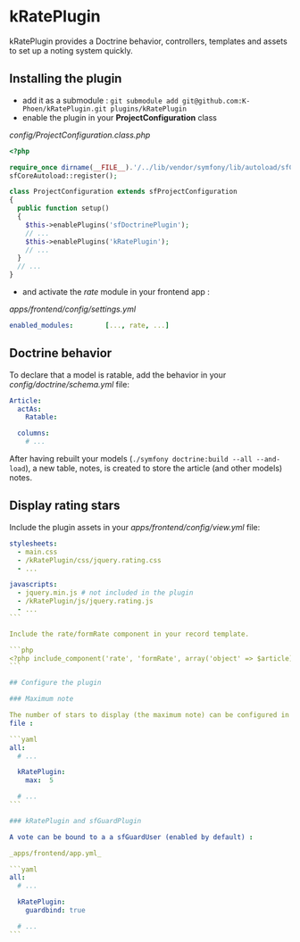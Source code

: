# kRatePlugin

kRatePlugin provides a Doctrine behavior, controllers, templates and assets to
set up a noting system quickly.

## Installing the plugin

* add it as a submodule : `git submodule add git@github.com:K-Phoen/kRatePlugin.git plugins/kRatePlugin`
* enable the plugin in your **ProjectConfiguration** class

_config/ProjectConfiguration.class.php_

```php
<?php

require_once dirname(__FILE__).'/../lib/vendor/symfony/lib/autoload/sfCoreAutoload.class.php';
sfCoreAutoload::register();

class ProjectConfiguration extends sfProjectConfiguration
{
  public function setup()
  {
    $this->enablePlugins('sfDoctrinePlugin');
    // ...
    $this->enablePlugins('kRatePlugin');
    // ...
  }
  // ...
}
```

* and activate the _rate_ module in your frontend app :

_apps/frontend/config/settings.yml_

```yaml
enabled_modules:        [..., rate, ...]
```

## Doctrine behavior

To declare that a model is ratable, add the behavior in your
_config/doctrine/schema.yml_ file:

```yaml
Article:
  actAs:
    Ratable:

  columns:
    # ...
```

After having rebuilt your models (`./symfony doctrine:build --all --and-load`), a new table, notes, is created to store the article (and other models) notes.

## Display rating stars

Include the plugin assets in your _apps/frontend/config/view.yml_ file:

````yaml
stylesheets:
  - main.css
  - /kRatePlugin/css/jquery.rating.css
  - ...

javascripts:
  - jquery.min.js # not included in the plugin
  - /kRatePlugin/js/jquery.rating.js
  - ...
```

Include the rate/formRate component in your record template.

```php
<?php include_component('rate', 'formRate', array('object' => $article)) ?>
```

## Configure the plugin

### Maximum note

The number of stars to display (the maximum note) can be configured in the _apps/frontend/app.yml_
file :

```yaml
all:
  # ...

  kRatePlugin:
    max:  5

  # ...
```

### kRatePlugin and sfGuardPlugin

A vote can be bound to a a sfGuardUser (enabled by default) :

_apps/frontend/app.yml_

```yaml
all:
  # ...

  kRatePlugin:
    guardbind: true

  # ...
```